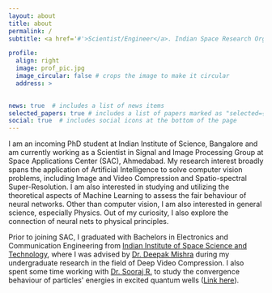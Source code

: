 ```yaml
---
layout: about
title: about
permalink: /
subtitle: <a href='#'>Scientist/Engineer</a>. Indian Space Research Organization, Ahmedabad

profile:
  align: right
  image: prof_pic.jpg
  image_circular: false # crops the image to make it circular
  address: >
    

news: true  # includes a list of news items
selected_papers: true # includes a list of papers marked as "selected={true}"
social: true  # includes social icons at the bottom of the page
---
```

I am an incoming PhD student at Indian Institute of Science, Bangalore and am currently working as a Scientist in Signal and Image Processing Group at Space Applications Center (SAC), Ahmedabad. My research interest broadly spans the application of Artificial Intelligence to solve computer vision problems, including Image and Video Compression and Spatio-spectral Super-Resolution. I am also interested in studying and utilizing the theoretical aspects of Machine Learning to assess the fair behaviour of neural networks. Other than computer vision, I am also interested in general science, especially Physics. Out of my curiosity, I also explore the connection of neural nets to physical principles.

Prior to joining SAC, I graduated with Bachelors in Electronics and Communication Engineering from <a href="https://www.iist.ac.in/">Indian Institute of Space Science and Technology</a>, where I was advised by <a href="https://www.iist.ac.in/avionics/deepak.mishra">Dr. Deepak Mishra</a> during my undergraduate research in the field of Deep Video Compression. I also spent some time working with <a href="https://www.iist.ac.in/avionics/sooraj.r">Dr. Sooraj R.</a> to study the convergence behaviour of particles' energies in excited quantum wells (<a href="https://ieeexplore.ieee.org/document/9013855">Link here</a>). 


